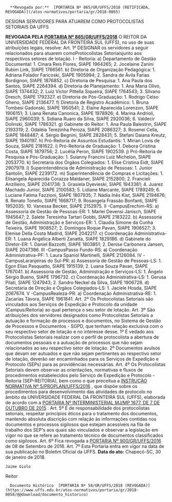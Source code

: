       **Revogada por:**  [PORTARIA Nº 865/GR/UFFS/2018 (RETIFICADA, REVOGADA)](/atos-normativos/portaria/gr/2018-0865) 

   DESIGNA SERVIDORES PARA ATUAREM COMO PROTOCOLISTAS SETORIAIS DA UFFS  

 **REVOGADA PELA [PORTARIA Nº 865/GR/UFFS/2018](https://www.uffs.edu.br/atos-normativos/portaria/gr/2018-0865)**    O REITOR DA UNIVERSIDADE FEDERAL DA FRONTEIRA SUL (UFFS), no uso de suas atribuições legais, resolve:  Art. 1º DESIGNAR os servidores a seguir relacionados para atuarem comoProtocolistas Setoriaisjunto aos respectivos setores de lotação.  I - Reitoria:  a) Departamento de Gestão Documental:  1. Cinara Reis Flores, SIAPE 1964265;  2. Jocelaine Zanini Rubim Link, SIAPE 1766561.  b) Diretoria de Organização Pedagógica:  1. Adriana Folador Faricoski, SIAPE 1905994;  2. Sandra de Ávila Farias Bordignon, SIAPE 1876852.  c) Diretoria de Pesquisa:  1. Ana Paula dos Santos, SIAPE 2264394.  d) Diretoria de Planejamento:  1. Ana Maria Olivo, SIAPE 1374432;  2. Luiz Victor Pittella Siqueira, SIAPE 1764543;  3. Silvano Dresch, SIAPE 1792327.  e) Diretoria de Pós-Graduação:  1. Rodrigo Celso Gheno, SIAPE 2136477.  f) Diretoria de Registro Acadêmico:  1. Bruna Tombesi Gadonski, SIAPE 1950541;  2. Elaine Aparecida Lorenzon, SIAPE 1906151;  3. Liana Renata Canonica, SIAPE 1978926;  4. Marina Andrioli, SIAPE 2960039;  5. Sidiana Ruaro da Silva, SIAPE 2920036;  6. Valdecir Dolinski, SIAPE 1786321.  g) Gabinete do Reitor:  1. Ana Paula Balestrin, SIAPE 2193319;  2. Odaléia Terezinha Peroza, SIAPE 2086327;  3. Rosenei Cella, SIAPE 1848487;  4. Sérgio Begnini, SIAPE 2828431;  5. Stefani Daiana Kreutz, SIAPE 1940197.  h) Pró-Reitoria de Assuntos Estudantis:  1. Mirian Lovis de Souza, SIAPE 2181622.  i) Pró-Reitoria de Graduação:  1. Debora Cristina Costa, SIAPE 1879756;  2. Lucélia Peron, SIAPE 1902539.  j) Pró-Reitoria de Pesquisa e Pós-Graduação:  1. Suianny Francini Luiz Michelon, SIAPE 2053770.  k) Secretaria dos Órgãos Colegiados:  1. Elise Cristina Eidt, SIAPE 2907979.  l) Superintendência de Administração de Pessoas:  1. Junior Santolin, SIAPE 2239172.  m) Superintendência de Compras e Licitações:  1. Elisangela Aparecida Corazza Maldaner, SIAPE 2152800;  2. Francieli Anzilieiro, SIAPE 2041738;  3. Grasiela Dyevieski, SIAPE 1943381;  4. Juarez Machado Junior, SIAPE 2100583;  5. Lidiane Marcante, SIAPE 1789249;  6. Luciane Fatima Fazzioni, SIAPE 1807935;  7. Nádia Inês Kist, SIAPE 2194676;  8. Renato Tonello, SIAPE 1668717;  9. Rosangela Frassão Bonfanti, SIAPE 1952035;  10. Vanessa Becker, SIAPE 2152975.  II -CampusErechim-RS:  a) Assessoria de Gestão de Pessoas-ER:  1. Marlei Devensi Janisch, SIAPE 1945647;  2. Salete Teresinha Tartari Gobbi, SIAPE 2183222.  b) Assessoria de Gestão, Administração e Serviços-ER:  1. Claudia Simone da Cunha Teixeira, SIAPE 1908527;  2. Domingos Roque Pavan, SIAPE 1906527;  3. Elenise Della Costa Madrid, SIAPE 2042217.  c) Coordenação Administrativa-ER:  1. Luana Angélica Alberti Zanatta, SIAPE 1829186.  d) Gabinete do Diretor-ER:  1. Daniel Bazzotti, SIAPE 1803851;  2. Denise Carbonera Jansen, SIAPE 2047386.  III -CampusPasso Fundo-RS:  a) Coordenação Administrativa-PF:  1. Laura Spaniol Martinelli, SIAPE 2126084.  IV -CampusLaranjeiras do Sul-PR:  a) Assessoria de Gestão de Pessoas-LS:  1. Egon Elias Pasquatto, SIAPE 1915139;  2. Luana Souza Pavan, SIAPE 1767041.  b) Assessoria de Gestão, Administração e Serviços-LS:  1. Ângelo Sérgio Bueno, SIAPE 1796732.  c) Coordenação Administrativa-LS:  1. Gerusa Pilati, SIAPE 1247943;  2. Sandro Neckel da Silva, SIAPE 1906728.  d) Secretaria de Direção e Órgãos Colegiados-LS:  1. Jaciele Hosda, SIAPE 2067674.  V -CampusRealeza-PR:  a) Coordenação Administrativa-RE:  1. Zacarias Távora, SIAPE 1961841.  Art. 2º Os Protocolistas Setoriais são vinculados aos Serviços de Expedição e Protocolo da unidade (Campus/Reitoria) ao qual pertença o seu setor de lotação.  Art. 3º São atribuições dos servidores designados como Protocolistas Setoriais a autuação e formação de processos e documentos, no Sistema de Gestão de Processos e Documentos - SGPD, que tenham relação exclusiva com o seu respectivo setor de lotação e no interesse desse.  1º É vedado aos Protocolistas Setoriais realizar com o perfil de protocolista a abertura de documentos pessoais e a autuação de processos que não sejam relacionados ao seu respectivo setor de lotação.  2º Documentos avulsos que devam ser autuados e que não sejam pertinentes ao respectivo setor de lotação, deverão ser encaminhados para os Serviços de Expedição e Protocolo (SEPs) para as providências necessárias.  Art. 4º Os Protocolistas Setoriais devem observar as orientações, normativas e fluxos de procedimentos estabelecidos pelo Serviço de Expedição e Protocolo - Reitoria (SEP-REITORIA), bem como o que preceitua a [INSTRUÇÃO NORMATIVA Nº 5/PROPLAN/UFFS/2016](https://www.uffs.edu.br/atos-normativos/instrucao-normativa/proplan/2016-0005)  , que dispõe sobre os procedimentos para desenvolvimento das atividades de protocolo no âmbito da UNIVERSIDADE FEDERAL DA FRONTEIRA SUL (UFFS), elaborada de acordo com a [PORTARIA Nº INTERMINISTERIAL MJ/MP 1677, DE 7 DE OUTUBRO DE 2015](http://conarq.arquivonacional.gov.br/portarias-federais/401-portaria-interministerial-mj-mp-n-1-677-de-7-de-outubro-de-2015.html)  .  Art. 5º É de responsabilidade dos protocolistas setoriais, respeitar princípios éticos para o tratamento dos documentos, mantendo absoluta discrição com relação às informações contidas nos documentos e processos sigilosos que estejam acessíveis na fila de trabalho dos SEP's aos quais são vinculados e observar a legislação em vigor no que se refere ao tratamento técnico de documentos classificados como sigilosos.  Art. 6º Fica revogada a [PORTARIA Nº 900/GR/UFFS/2016](https://www.google.com.br/search?q=Portaria+n++900+GR+UFFS+2016)  de 08 de Setembro de 2016.  Art. 7º Esta Portaria entra em vigor na data de sua publicação no Boletim Oficial da UFFS.       **Data do ato:** Chapecó-SC, 30 de janeiro de 2018.   
 

    Jaime Giolo   
 Reitor 

      Documento Histórico  [PORTARIA Nº 58/GR/UFFS/2018 (REVOGADA)](https://www.uffs.edu.br/atos-normativos/portaria/gr/2018-0058/@@download/documento_historico)     
      